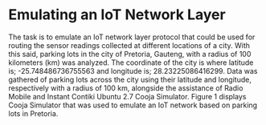 # Emulating an IoT Network Layer
The task is to emulate an IoT network layer protocol that could be used for routing the sensor readings collected at different locations of a city. With this said, parking lots in the city of Pretoria, Gauteng, with a radius of 100 kilometers (km) was analyzed. The coordinate of the city is where latitude is; -25.748486736755563 and longitude is; 28.23225086416299. Data was gathered of parking lots across the city using their latitude and longitude, respectively with a radius of 100 km, alongside the assistance of Radio Mobile and Instant Contiki Ubuntu 2.7 Cooja Simulator. Figure 1 displays Cooja Simulator that was used to emulate an IoT network based on parking lots in Pretoria.
